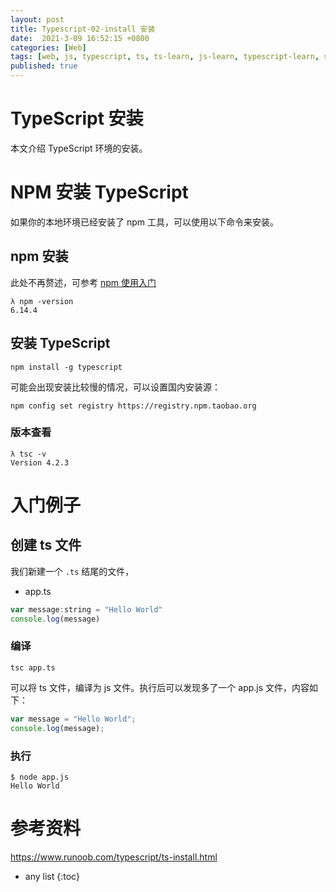 ```yaml
---
layout: post
title: Typescript-02-install 安装
date:  2021-3-09 16:52:15 +0800
categories: [Web]
tags: [web, js, typescript, ts, ts-learn, js-learn, typescript-learn, sh]
published: true
---
```


# TypeScript 安装

本文介绍 TypeScript 环境的安装。

# NPM 安装 TypeScript

如果你的本地环境已经安装了 npm 工具，可以使用以下命令来安装。

## npm 安装

此处不再赘述，可参考 [npm 使用入门](https://houbb.github.io/2018/04/24/npm)

```
λ npm -version
6.14.4
```

## 安装 TypeScript

```
npm install -g typescript
```

可能会出现安装比较慢的情况，可以设置国内安装源：

```
npm config set registry https://registry.npm.taobao.org
```

### 版本查看

```
λ tsc -v
Version 4.2.3
```

# 入门例子


## 创建 ts 文件

我们新建一个 `.ts` 结尾的文件，

- app.ts

```js
var message:string = "Hello World" 
console.log(message)
```

### 编译

```
tsc app.ts
```

可以将 ts 文件，编译为 js 文件。执行后可以发现多了一个 app.js 文件，内容如下：

```js
var message = "Hello World";
console.log(message);
```

### 执行

```
$ node app.js
Hello World
```

# 参考资料

https://www.runoob.com/typescript/ts-install.html

* any list
{:toc}